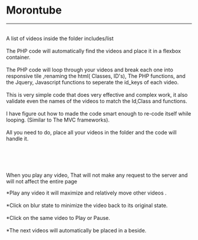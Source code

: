 # Morontube
<hr>
<br>
A list of videos inside the folder includes/list <br>
<br>
The PHP code will automatically find the videos and place it in a flexbox container.<br>
<br>
The PHP code will loop through your videos and break each one into responsive tile ,renaming the html( Classes, ID's), The PHP functions, and the Jquery, Javascript functions to seperate the  id_keys of each video.<br>
<br>
This is very simple code that does very effective and complex work, it also validate even the names of the videos to match the Id,Class and functions.<br>
<br>
I have figure out how to made the code smart enough to re-code itself while looping. (Similar to The MVC frameworks).<br>
<br>
All you need to do, place all your videos in the folder and the code will handle it.<br>
<br>
<br>
<br>
<br>



When you play any video, That will not make any request to the server and will not affect the entire page <br>

*Play any video it will maximize and relatively move other videos .<br>
<br>
*Click on blur state to minimize the video back to its original state.<br>
<br>
*Click on the same video to Play or Pause.<br>
<br>
*The next videos will automatically be placed in a beside.<br>

